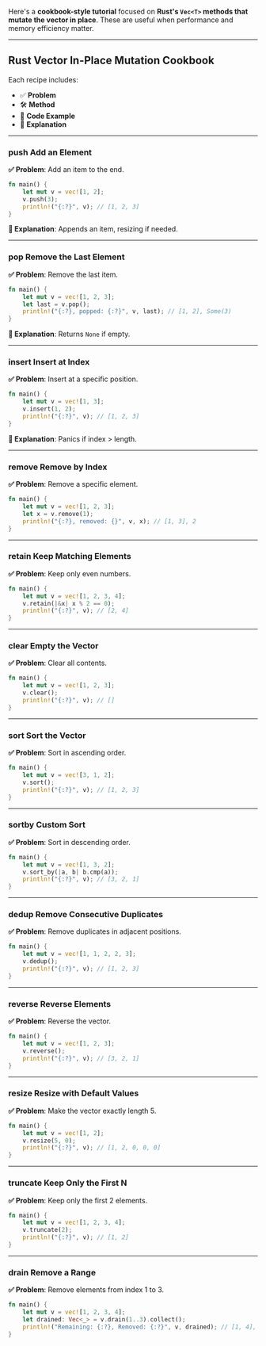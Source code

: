 Here's a **cookbook-style tutorial** focused on **Rust's `Vec<T>` methods that mutate the vector in place**. These are useful when performance and memory efficiency matter.

---

## Rust Vector In-Place Mutation Cookbook

Each recipe includes:

* ✅ **Problem**
* 🛠️ **Method**
* 🔢 **Code Example**
* 📘 **Explanation**

---

### push Add an Element

**✅ Problem**: Add an item to the end.

```rust
fn main() {
    let mut v = vec![1, 2];
    v.push(3);
    println!("{:?}", v); // [1, 2, 3]
}
```

**📘 Explanation**: Appends an item, resizing if needed.

---

### pop Remove the Last Element

**✅ Problem**: Remove the last item.

```rust
fn main() {
    let mut v = vec![1, 2, 3];
    let last = v.pop();
    println!("{:?}, popped: {:?}", v, last); // [1, 2], Some(3)
}
```

**📘 Explanation**: Returns `None` if empty.

---

### insert Insert at Index

**✅ Problem**: Insert at a specific position.

```rust
fn main() {
    let mut v = vec![1, 3];
    v.insert(1, 2);
    println!("{:?}", v); // [1, 2, 3]
}
```

**📘 Explanation**: Panics if index > length.

---

### remove Remove by Index

**✅ Problem**: Remove a specific element.

```rust
fn main() {
    let mut v = vec![1, 2, 3];
    let x = v.remove(1);
    println!("{:?}, removed: {}", v, x); // [1, 3], 2
}
```

---

### retain Keep Matching Elements

**✅ Problem**: Keep only even numbers.

```rust
fn main() {
    let mut v = vec![1, 2, 3, 4];
    v.retain(|&x| x % 2 == 0);
    println!("{:?}", v); // [2, 4]
}
```

---

### clear Empty the Vector

**✅ Problem**: Clear all contents.

```rust
fn main() {
    let mut v = vec![1, 2, 3];
    v.clear();
    println!("{:?}", v); // []
}
```

---

### sort Sort the Vector

**✅ Problem**: Sort in ascending order.

```rust
fn main() {
    let mut v = vec![3, 1, 2];
    v.sort();
    println!("{:?}", v); // [1, 2, 3]
}
```

---

### sortby Custom Sort

**✅ Problem**: Sort in descending order.

```rust
fn main() {
    let mut v = vec![1, 3, 2];
    v.sort_by(|a, b| b.cmp(a));
    println!("{:?}", v); // [3, 2, 1]
}
```

---

### dedup Remove Consecutive Duplicates

**✅ Problem**: Remove duplicates in adjacent positions.

```rust
fn main() {
    let mut v = vec![1, 1, 2, 2, 3];
    v.dedup();
    println!("{:?}", v); // [1, 2, 3]
}
```

---

### reverse Reverse Elements

**✅ Problem**: Reverse the vector.

```rust
fn main() {
    let mut v = vec![1, 2, 3];
    v.reverse();
    println!("{:?}", v); // [3, 2, 1]
}
```

---

### resize Resize with Default Values

**✅ Problem**: Make the vector exactly length 5.

```rust
fn main() {
    let mut v = vec![1, 2];
    v.resize(5, 0);
    println!("{:?}", v); // [1, 2, 0, 0, 0]
}
```

---

### truncate Keep Only the First N

**✅ Problem**: Keep only the first 2 elements.

```rust
fn main() {
    let mut v = vec![1, 2, 3, 4];
    v.truncate(2);
    println!("{:?}", v); // [1, 2]
}
```

---

### drain Remove a Range

**✅ Problem**: Remove elements from index 1 to 3.

```rust
fn main() {
    let mut v = vec![1, 2, 3, 4];
    let drained: Vec<_> = v.drain(1..3).collect();
    println!("Remaining: {:?}, Removed: {:?}", v, drained); // [1, 4], [2, 3]
}
```